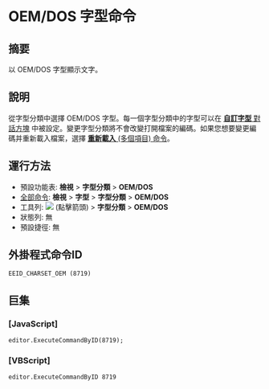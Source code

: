 # OEM/DOS 字型命令

## 摘要

以 OEM/DOS 字型顯示文字。

## 說明

從字型分類中選擇 OEM/DOS 字型。每一個字型分類中的字型可以在 [**自訂字型** 對話方塊](../../dlg/properties/font/index) 中被設定。變更字型分類將不會改變打開檔案的編碼。如果您想要變更編碼并重新載入檔案，選擇 [**重新載入** (多個項目) 命令](../file/file_reload_defined)。

## 運行方法

- 預設功能表: **檢視** \> **字型分類** \> **OEM/DOS**
- [全部命令](../tools/all_commands): **檢視** \> **字型** >
**字型分類**
\> **OEM/DOS**
- 工具列: ![](../../images/fontpopup..png) (點擊箭頭) \> **字型分類** \> **OEM/DOS**
- 狀態列: 無
- 預設捷徑: 無

## 外掛程式命令ID

```
EEID_CHARSET_OEM (8719)
```

## 巨集

### \[JavaScript\]

```
editor.ExecuteCommandByID(8719);
```

### \[VBScript\]

```
editor.ExecuteCommandByID 8719
```
